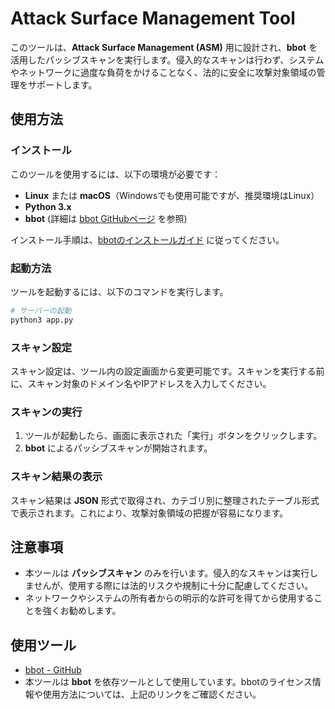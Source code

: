 # Attack Surface Management Tool

このツールは、**Attack Surface Management (ASM)** 用に設計され、**bbot** を活用したパッシブスキャンを実行します。侵入的なスキャンは行わず、システムやネットワークに過度な負荷をかけることなく、法的に安全に攻撃対象領域の管理をサポートします。

## 使用方法

### インストール

このツールを使用するには、以下の環境が必要です：

- **Linux** または **macOS**（Windowsでも使用可能ですが、推奨環境はLinux）
- **Python 3.x**
- **bbot** (詳細は [bbot GitHubページ](https://github.com/blacklanternsecurity/bbot) を参照)

インストール手順は、[bbotのインストールガイド](https://github.com/blacklanternsecurity/bbot) に従ってください。

### 起動方法

ツールを起動するには、以下のコマンドを実行します。

```bash
# サーバーの起動
python3 app.py
```

### スキャン設定

スキャン設定は、ツール内の設定画面から変更可能です。スキャンを実行する前に、スキャン対象のドメイン名やIPアドレスを入力してください。

### スキャンの実行

1. ツールが起動したら、画面に表示された「実行」ボタンをクリックします。
2. **bbot** によるパッシブスキャンが開始されます。

### スキャン結果の表示

スキャン結果は **JSON** 形式で取得され、カテゴリ別に整理されたテーブル形式で表示されます。これにより、攻撃対象領域の把握が容易になります。

## 注意事項

- 本ツールは **パッシブスキャン** のみを行います。侵入的なスキャンは実行しませんが、使用する際には法的リスクや規制に十分に配慮してください。
- ネットワークやシステムの所有者からの明示的な許可を得てから使用することを強くお勧めします。

## 使用ツール

- [bbot - GitHub](https://github.com/blacklanternsecurity/bbot)
- 本ツールは **bbot** を依存ツールとして使用しています。bbotのライセンス情報や使用方法については、上記のリンクをご確認ください。
